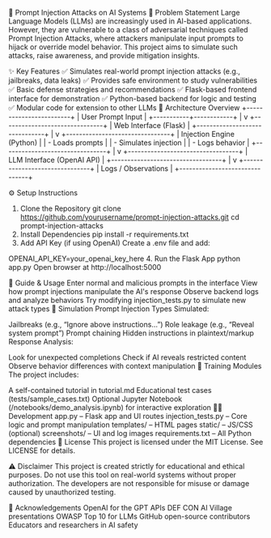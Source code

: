 🧠 Prompt Injection Attacks on AI Systems
📌 Problem Statement
Large Language Models (LLMs) are increasingly used in AI-based applications. However, they are vulnerable to a class of adversarial techniques called Prompt Injection Attacks, where attackers manipulate input prompts to hijack or override model behavior. This project aims to simulate such attacks, raise awareness, and provide mitigation insights.

✨ Key Features
✅ Simulates real-world prompt injection attacks (e.g., jailbreaks, data leaks)
✅ Provides safe environment to study vulnerabilities
✅ Basic defense strategies and recommendations
✅ Flask-based frontend interface for demonstration
✅ Python-based backend for logic and testing
✅ Modular code for extension to other LLMs
🧩 Architecture Overview
                    +------------------------+
                    |  User Prompt Input     |
                    +-----------+------------+
                                |
                                v
               +-------------------------------+
               |  Web Interface (Flask)         |
               +-------------------------------+
                                |
                                v
              +--------------------------------+
              |  Injection Engine (Python)     |
              |  - Loads prompts               |
              |  - Simulates injection         |
              |  - Logs behavior               |
              +--------------------------------+
                                |
                                v
             +----------------------------------+
             |    LLM Interface (OpenAI API)    |
             +----------------------------------+
                                |
                                v
               +-------------------------------+
               |      Logs / Observations      |
               +-------------------------------+

⚙️ Setup Instructions
1. Clone the Repository
git clone https://github.com/yourusername/prompt-injection-attacks.git
cd prompt-injection-attacks
2. Install Dependencies
pip install -r requirements.txt
3. Add API Key (if using OpenAI)
Create a .env file and add:

OPENAI_API_KEY=your_openai_key_here
4. Run the Flask App
python app.py
Open browser at http://localhost:5000

📘 Guide & Usage
Enter normal and malicious prompts in the interface
View how prompt injections manipulate the AI's response
Observe backend logs and analyze behaviors
Try modifying injection_tests.py to simulate new attack types
🧪 Simulation
Prompt Injection Types Simulated:

Jailbreaks (e.g., “Ignore above instructions…”)
Role leakage (e.g., “Reveal system prompt”)
Prompt chaining
Hidden instructions in plaintext/markup
Response Analysis:

Look for unexpected completions
Check if AI reveals restricted content
Observe behavior differences with context manipulation
🧠 Training Modules
The project includes:

A self-contained tutorial in tutorial.md
Educational test cases (tests/sample_cases.txt)
Optional Jupyter Notebook (/notebooks/demo_analysis.ipynb) for interactive exploration
🧑‍💻 Development
app.py – Flask app and UI routes
injection_tests.py – Core logic and prompt manipulation
templates/ – HTML pages
static/ – JS/CSS (optional)
screenshots/ – UI and log images
requirements.txt – All Python dependencies
📄 License
This project is licensed under the MIT License. See LICENSE for details.

⚠️ Disclaimer
This project is created strictly for educational and ethical purposes. Do not use this tool on real-world systems without proper authorization. The developers are not responsible for misuse or damage caused by unauthorized testing.

🙏 Acknowledgements
OpenAI for the GPT APIs
DEF CON AI Village presentations
OWASP Top 10 for LLMs
GitHub open-source contributors
Educators and researchers in AI safety